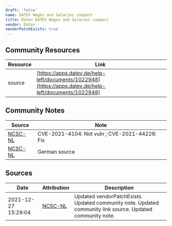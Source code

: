 ```yaml
---
draft: 'false'
name: DATEV Wages and Salaries compact
title: Datev DATEV Wages and Salaries compact
vendor: Datev
vendorPatchExists: true
---
```



## Community Resources
| Resource | Link |
| --- | --- |
| source | [https://apps.datev.de/help-left/documents/1022948](https://apps.datev.de/help-left/documents/1022948) |

## Community Notes
| Source | Note |
| --- | --- |
| [NCSC-NL](https://github.com/NCSC-NL/log4shell/blob/main/software/README.md) | CVE-2021-4104: Not vuln ; CVE-2021-44228: Fix </ul> |
| [NCSC-NL](https://github.com/NCSC-NL/log4shell/blob/main/software/README.md) | German source |

## Sources
| Date | Attribution | Description |
| --- | --- | --- |
| 2021-12-27 15:29:04 | [NCSC-NL](https://github.com/NCSC-NL/log4shell/blob/main/software/README.md) | Updated vendorPatchExists. Updated community note. Updated community link source. Updated community note.  |
